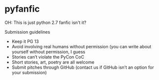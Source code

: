 # pyfanfic
OH: This is just python 2.7 fanfic isn't it?

Submission guidelines
* Keep it PG 13 
* Avoid involving real humans without permission (you can write about yourself without permission, I guess
* Stories can’t violate the PyCon CoC
* Short stories, art, poetry are all welcome
* Submit pitches through GitHub (contact us if GitHub isn’t an option for your submission)
